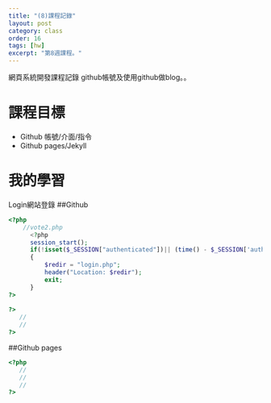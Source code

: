```yaml
---
title: "(8)課程記錄"
layout: post
category: class
order: 16
tags: [hw]
excerpt: "第8週課程。"
---
```

網頁系統開發課程記錄
github帳號及使用github做blog。。

# 課程目標
- Github 帳號/介面/指令
- Github pages/Jekyll

# 我的學習
Login網站登錄
##Github



```php
<?php
    //vote2.php
      <?php
      session_start(); 
      if(!isset($_SESSION["authenticated"])|| (time() - $_SESSION['authenticated']) > 600 ) 
      {
          $redir = "login.php";
          header("Location: $redir");
          exit;
      }
?>
  
?>
   //
   //
?>
```
##Github pages

```php
<?php
   //
   //
   //
?>
```


[1]: https://github.com/        "GitHub"
[2]: https://pages.github.com/  "GitHub Pages"
[3]: https://jekyllrb.com/      "Jekyll"
[4]: http://markdown.tw         "Markdown文件"
[5]: http://dillinger.io/       "Dillinger"








